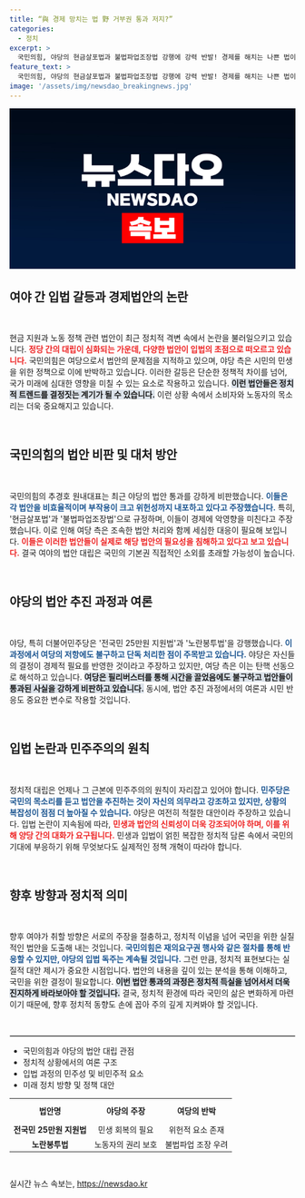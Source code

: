 ```yaml
---
title: “與 경제 망치는 법 野 거부권 통과 저지?”
categories:
  - 정치
excerpt: >
  국민의힘, 야당의 현금살포법과 불법파업조장법 강행에 강력 반발! 경제를 해치는 나쁜 법이라며 탄핵 선동의 술책이라고 비판했다. 정치적 대립 속, 국회가 흔들리고 있다!
feature_text: >
  국민의힘, 야당의 현금살포법과 불법파업조장법 강행에 강력 반발! 경제를 해치는 나쁜 법이라며 탄핵 선동의 술책이라고 비판했다. 정치적 대립 속, 국회가 흔들리고 있다!
image: '/assets/img/newsdao_breakingnews.jpg'
---
```


<p><img src="/assets/img/newsdao_breakingnews.jpg" alt="pcversion 속보" /></p>

<h2 data-ke-size="size26">여야 간 입법 갈등과 경제법안의 논란</h2>

<p data-ke-size="size16">&nbsp;</p>

<p>현금 지원과 노동 정책 관련 법안이 최근 정치적 격변 속에서 논란을 불러일으키고 있습니다. <b><span style="color: #ee2323;">정당 간의 대립이 심화되는 가운데, 다양한 법안이 입법의 초점으로 떠오르고 있습니다.</span></b> 국민의힘은 여당으로서 법안의 문제점을 지적하고 있으며, 야당 측은 시민의 민생을 위한 정책으로 이에 반박하고 있습니다. 이러한 갈등은 단순한 정책적 차이를 넘어, 국가 미래에 심대한 영향을 미칠 수 있는 요소로 작용하고 있습니다. <b><span style="background-color: #21538527;">이런 법안들은 정치적 트렌드를 결정짓는 계기가 될 수 있습니다.</span></b> 이런 상황 속에서 소비자와 노동자의 목소리는 더욱 중요해지고 있습니다. </p>

<p data-ke-size="size16">&nbsp;</p>

<h2 data-ke-size="size26">국민의힘의 법안 비판 및 대처 방안</h2>

<p data-ke-size="size16">&nbsp;</p>

<p>국민의힘의 추경호 원내대표는 최근 야당의 법안 통과를 강하게 비판했습니다. <b><span style="color: #1a5490;">이들은 각 법안을 비효율적이며 부작용이 크고 위헌성까지 내포하고 있다고 주장했습니다.</span></b> 특히, '현금살포법'과 '불법파업조장법'으로 규정하며, 이들이 경제에 악영향을 미친다고 주장했습니다. 이로 인해 여당 측은 조속한 법안 처리와 함께 세심한 대응이 필요해 보입니다. <b><span style="color: #ee2323;">이들은 이러한 법안들이 실제로 해당 법안의 필요성을 침해하고 있다고 보고 있습니다.</span></b> 결국 여야의 법안 대립은 국민의 기본권 직접적인 소외를 초래할 가능성이 높습니다.</p>

<p data-ke-size="size16">&nbsp;</p>

<h2 data-ke-size="size26">야당의 법안 추진 과정과 여론</h2>

<p data-ke-size="size16">&nbsp;</p>

<p>야당, 특히 더불어민주당은 '전국민 25만원 지원법'과 '노란봉투법'을 강행했습니다. <b><span style="color: #1a5490;">이 과정에서 여당의 저항에도 불구하고 단독 처리한 점이 주목받고 있습니다.</span></b> 야당은 자신들의 결정이 경제적 필요를 반영한 것이라고 주장하고 있지만, 여당 측은 이는 탄핵 선동으로 해석하고 있습니다. <b><span style="background-color: #21538527;">여당은 필리버스터를 통해 시간을 끌었음에도 불구하고 법안들이 통과된 사실을 강하게 비판하고 있습니다.</span></b> 동시에, 법안 추진 과정에서의 여론과 시민 반응도 중요한 변수로 작용할 것입니다.</p>

<p data-ke-size="size16">&nbsp;</p>

<h2 data-ke-size="size26">입법 논란과 민주주의의 원칙</h2>

<p data-ke-size="size16">&nbsp;</p>

<p>정치적 대립은 언제나 그 근본에 민주주의의 원칙이 자리잡고 있어야 합니다. <b><span style="color: #1a5490;">민주당은 국민의 목소리를 듣고 법안을 추진하는 것이 자신의 의무라고 강조하고 있지만, 상황의 복잡성이 점점 더 높아질 수 있습니다.</span></b> 야당은 여전히 적절한 대안이라 주장하고 있습니다. 입법 논란이 지속됨에 따라, 
<b><span style="color: #ee2323;">민생과 법안의 신뢰성이 더욱 강조되어야 하며, 이를 위해 양당 간의 대화가 요구됩니다.</span></b> 민생과 입법이 얽힌 복잡한 정치적 담론 속에서 국민의 기대에 부응하기 위해 무엇보다도 실제적인 정책 개혁이 따라야 합니다.</p>

<p data-ke-size="size16">&nbsp;</p>

<h2 data-ke-size="size26">향후 방향과 정치적 의미</h2>

<p data-ke-size="size16">&nbsp;</p>

<p>향후 여야가 취할 방향은 서로의 주장을 절충하고, 정치적 이념을 넘어 국민을 위한 실질적인 법안을 도출해 내는 것입니다. <b><span style="color: #1a5490;">국민의힘은 재의요구권 행사와 같은 절차를 통해 반응할 수 있지만, 야당의 입법 독주는 계속될 것입니다.</span></b> 그런 만큼, 정치적 표현보다는 실질적 대안 제시가 중요한 시점입니다. 법안의 내용을 깊이 있는 분석을 통해 이해하고, 국민을 위한 결정이 필요합니다. <b><span style="background-color: #21538527;">이번 법안 통과의 과정은 정치적 득실을 넘어서서 더욱 진지하게 바라보아야 할 것입니다.</span></b> 결국, 정치적 환경에 따라 국민의 삶은 변화하게 마련이기 때문에, 향후 정치적 동향도 손에 꼽아 주의 깊게 지켜봐야 할 것입니다.</p>

<p data-ke-size="size16">&nbsp;</p>

<hr style="border: 1px solid #ccc;" />

<ul>
    <li>국민의힘과 야당의 법안 대립 관점</li>
    <li>정치적 상황에서의 여론 구조</li>
    <li>입법 과정의 민주성 및 비민주적 요소</li>
    <li>미래 정치 방향 및 정책 대안</li>
</ul>

<table style="width: 100%; text-align: center;">
    <tr>
        <td style="height: 37px; text-align: center;"><b>법안명</b></td>
        <td style="height: 37px; text-align: center;"><b>야당의 주장</b></td>
        <td style="height: 37px; text-align: center;"><b>여당의 반박</b></td>
    </tr>
    <tr>
        <td style="height: 17px;"><b>전국민 25만원 지원법</b></td>
        <td style="height: 17px;">민생 회복의 필요</td>
        <td style="height: 17px;">위헌적 요소 존재</td>
    </tr>
    <tr>
        <td style="height: 17px;"><b>노란봉투법</b></td>
        <td style="height: 17px;">노동자의 권리 보호</td>
        <td style="height: 17px;">불법파업 조장 우려</td>
    </tr>
</table>

<p data-ke-size="size16">&nbsp;</p>
실시간 뉴스 속보는, <a href="https://newsdao.kr" rel="dofollow">https://newsdao.kr</a>


